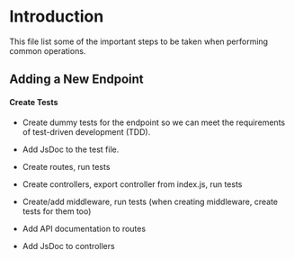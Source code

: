 # Introduction

This file list some of the important steps to be taken when performing common operations.

## Adding a New Endpoint

#### Create Tests

* Create dummy tests for the endpoint so we can meet the requirements of test-driven development (TDD).
* Add JsDoc to the test file.

* Create routes, run tests
* Create controllers, export controller from index.js, run tests
* Create/add middleware, run tests (when creating middleware, create tests for them too)
* Add API documentation to routes
* Add JsDoc to controllers
